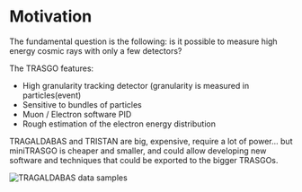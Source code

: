 # Motivation
The fundamental question is the following: is it possible to measure high energy cosmic rays with only a few detectors?

The TRASGO features:

- High granularity tracking detector (granularity is measured in particles(event)
- Sensitive to bundles of particles
- Muon / Electron software PID
- Rough estimation of the electron energy distribution

TRAGALDABAS and TRISTAN are big, expensive, require a lot of power... but miniTRASGO is cheaper and smaller, and could allow developing new software and techniques that could be exported to the bigger TRASGOs.

![TRAGALDABAS data samples](https://github.com/cayesoneira/miniTRASGO-documentation/assets/93153458/365ad880-82b1-4c87-a38c-f331cca41d0f)



